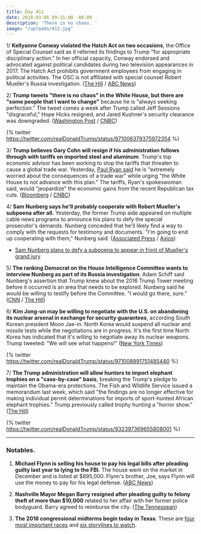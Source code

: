 ```yaml
---
title: Day 411
date: 2018-03-06 09:15:00 -08:00
description: 'There is no chaos. '
image: "/uploads/411.jpg"
---
```


1/ **Kellyanne Conway violated the Hatch Act on two occasions**, the Office of Special Counsel said as it referred its findings to Trump "for appropriate disciplinary action." In her official capacity, Conway endorsed and advocated against political candidates during two television appearances in 2017. The Hatch Act prohibits government employees from engaging in political activities. The OSC is not affiliated with special counsel Robert Mueller's Russia investigation. ([The Hill](http://thehill.com/homenews/administration/376945-watchdog-kellyanne-conway-violated-hatch-act-twice-in-tv-appearances) / [ABC News](http://abcnews.go.com/Politics/kellyanne-conway-found-violated-hatch-act/story?id=53557326))

2/ **Trump tweets "there is no chaos" in the White House, but there are "some people that I want to change"** because he is "always seeking perfection." The tweet comes a week after Trump called Jeff Sessions "disgraceful," Hope Hicks resigned, and Jared Kushner's security clearance was downgraded. ([Washington Post](https://www.washingtonpost.com/news/post-politics/wp/2018/03/06/trump-claims-there-is-no-chaos-in-white-house-but-warns-of-future-firings/) / [CNBC](https://www.cnbc.com/2018/03/06/trump-there-are-people-in-the-white-house-that-i-want-to-change.html))

{% twitter https://twitter.com/realDonaldTrump/status/971006379375972354 %}

3/ **Trump believes Gary Cohn will resign if his administration follows through with tariffs on imported steel and aluminum**. Trump's top economic advisor has been working to stop the tariffs that threaten to cause a global trade war. Yesterday, [Paul Ryan said](https://www.nytimes.com/2018/03/05/us/politics/trump-tariffs-steel-aluminum-nafta.html) he is "extremely worried about the consequences of a trade war" while urging "the White House to not advance with this plan." The tariffs, Ryan's spokeswoman said, would "jeopardize" the economic gains from the recent Republican tax cuts. ([Bloomberg](https://www.bloomberg.com/news/articles/2018-03-06/trump-said-to-be-convinced-cohn-will-leave-if-tariffs-instituted) / [CNBC](https://www.cnbc.com/2018/03/06/trump-believes-gary-cohn-will-resign-if-tariffs-imposed-report.html))

4/ **Sam Nunberg says he'll probably cooperate with Robert Mueller's subpoena after all.** Yesterday, the former Trump aide appeared on multiple cable news programs to announce his plans to defy the special prosecutor's demands. Nunberg conceded that he'll likely find a way to comply with the requests for testimony and documents. "I'm going to end up cooperating with them," Nunberg said. ([Associated Press](https://apnews.com/d77276cfdf0a4f3b9c526363ddbeb7c4) / [Axios](https://www.axios.com/nunberg-now-says-hell-cooperate-with-investigators-1520300941-e164aac2-e662-4684-a8c2-8123e25e77ce.html))

* [Sam Nunberg plans to defy a subpoena to appear in front of Mueller's grand jury](https://whatthefuckjusthappenedtoday.com/2018/03/05/day-410/#2-sam-nunberg-plans-to-defy-a-subpoe)

5/ **The ranking Democrat on the House Intelligence Committee wants to interview Nunberg as part of its Russia investigation**. Adam Schiff said Nunberg's assertion that Trump knew about the 2016 Trump Tower meeting before it occurred is an area that needs to be explored. Nunberg said he would be willing to testify before the Committee. "I would go there, sure." ([CNN](https://www.cnn.com/2018/03/05/politics/schiff-nunberg-house-russia-probe-trump/index.html) / [The Hill](http://thehill.com/blogs/blog-briefing-room/news/376876-nunberg-i-would-go-before-house-intel-committee))

6/ **Kim Jong-un may be willing to negotiate with the U.S. on abandoning its nuclear arsenal in exchange for security guarantees**, according South Korean president Moon Jae-in. North Korea would suspend all nuclear and missile tests while the negotiations are in progress. It's the first time North Korea has indicated that it's willing to negotiate away its nuclear weapons. Trump tweeted: "We will see what happens!" ([New York Times](https://www.nytimes.com/2018/03/06/world/asia/north-korea-south-nuclear-weapons.html))

{% twitter https://twitter.com/realDonaldTrump/status/971008891751485440 %}

7/ **The Trump administration will allow hunters to import elephant trophies on a "case-by-case" basis**, breaking the Trump's pledge to maintain the Obama-era protections. The Fish and Wildlife Service issued a memorandum last week, which said "the findings are no longer effective for making individual permit determinations for imports of sport-hunted African elephant trophies." Trump previously called trophy hunting a "horror show." ([The Hill](http://thehill.com/policy/energy-environment/376839-trump-admin-to-consider-elephant-trophy-imports-on-case-by-case))

{% twitter https://twitter.com/realDonaldTrump/status/932397369655808001 %}

---

### Notables.

1. **Michael Flynn is selling his house to pay his legal bills after pleading guilty last year to lying to the FBI.** The house went on the market in December and is listed at $895,000. Flynn's brother, Joe, says Flynn will use the money to pay for his legal defense. ([ABC News](http://abcnews.go.com/US/flynn-selling-house-pay-legal-bills-trump-probe/story?id=53545172))

2. **Nashville Mayor Megan Barry resigned after pleading guilty to felony theft of more than $10,000** related to her affair with her former police bodyguard. Barry agreed to reimburse the city. ([The Tennessean](https://www.tennessean.com/story/news/2018/03/06/nashville-mayor-megan-barry-expected-resign-press-conference-tuesday-morning/398440002/))

3. **The 2018 congressional midterms begin today in Texas**. These are [four most important races](https://www.washingtonpost.com/news/the-fix/wp/2018/03/06/your-cheat-sheet-for-how-to-sound-smart-about-tuesdays-texas-primaries/) and [six storylines to watch](https://www.nbcnews.com/politics/first-read/it-s-primary-day-texas-here-are-six-storylines-watch-n853956).
